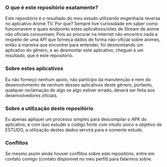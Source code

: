 ### O que é este repositório exatamente?
Este repositório é o resultado do meu estudo utilizando engenharia reversa no aplicativo Anime TV. Por que? Sempre tive curiosidade em saber como funcionavem e quais endpoints estes aplicativos/sites de Stream de anime não oficiais consumiam; Pois ao procurar na internet não encontro nada a respeito de uma API que forneça dados de forma não-oficial sobre animes, então a maneira que encontrei para entender, foi desmontando um aplicativo do gênero, e ao desmontar este aplicativo, cheguei à um resultado, que é este repositório.

### Sobre estes aplicativos
Eu não forneço nenhum apoio, não participo da manutenção e nem do desenvolvmento de nenhum desses aplicativos deste gênero, portanto, qualquer reclamação de algo se algo estiver errado, deverá ser feita aos desenvolvedores oficiais.

### Sobre a utilização deste repositório
Eu apenas apliquei um processo simples para descompilar o APK do aplicativo, e com isso estudei o código fonte com intuito único e objetivo de ESTUDO, a utilização destes dados servirá para e somente estudo.

### Conflitos
Se mesmo assim ainda houver conflitos sobre este repositório, entre em contato comigo (contato disponível no meu perfil) para falarmos sobre.
